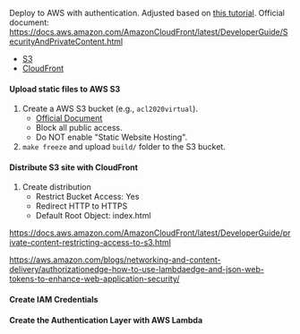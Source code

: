 Deploy to AWS with authentication.
Adjusted based on [this tutorial](https://douglasduhaime.com/posts/s3-lambda-auth.html).
Official document: https://docs.aws.amazon.com/AmazonCloudFront/latest/DeveloperGuide/SecurityAndPrivateContent.html

* [S3](https://aws.amazon.com/s3/)
* [CloudFront](https://aws.amazon.com/cloudfront/)

#### Upload static files to AWS S3

1. Create a AWS S3 bucket (e.g., `acl2020virtual`).
    * [Official Document](https://docs.aws.amazon.com/AmazonS3/latest/gsg/CreatingABucket.html)
    * Block all public access.
    * Do NOT enable "Static Website Hosting". 
1. `make freeze` and upload `build/` folder to the S3 bucket.

#### Distribute S3 site with CloudFront
1. Create distribution
    * Restrict Bucket Access: Yes
    * Redirect HTTP to HTTPS
    * Default Root Object: index.html

https://docs.aws.amazon.com/AmazonCloudFront/latest/DeveloperGuide/private-content-restricting-access-to-s3.html

https://aws.amazon.com/blogs/networking-and-content-delivery/authorizationedge-how-to-use-lambdaedge-and-json-web-tokens-to-enhance-web-application-security/
    

#### Create IAM Credentials

#### Create the Authentication Layer with AWS Lambda

